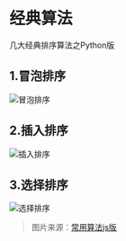 # 经典算法
几大经典排序算法之Python版

## 1.冒泡排序
![冒泡排序](http://opsnyxhx4.bkt.clouddn.com/sort/%E5%86%92%E6%B3%A1%E6%8E%92%E5%BA%8F.gif)

## 2.插入排序
![插入排序](http://opsnyxhx4.bkt.clouddn.com/sort/%E6%8F%92%E5%85%A5%E6%8E%92%E5%BA%8F.gif)

## 3.选择排序
![选择排序](http://opsnyxhx4.bkt.clouddn.com/sort/%E9%80%89%E6%8B%A9%E6%8E%92%E5%BA%8F.gif)

>图片来源：[常用算法js版](http://www.cnblogs.com/ytb-wpq/p/6479240.html)